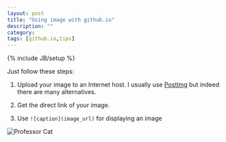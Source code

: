 ```yaml
---
layout: post
title: "Using image with github.io"
description: ""
category: 
tags: [github.io,tips]
---
```

{% include JB/setup %}

Just follow these steps:

1. Upload your image to an Internet host. I usually use [PostImg](https://postimg.org) but indeed there are many alternatives.

2. Get the direct link of your image.

3. Use ``![caption](image_url)`` for displaying an image

![Professor Cat](https://s14.postimg.org/mx8phiqoh/professor_cat_is_available.jpg)